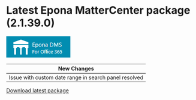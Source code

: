 # Latest Epona MatterCenter package (2.1.39.0)

![](../EponaMC_logo.png)

|New Changes|
--- |
|Issue with custom date range in search panel resolved|

[Download latest package](<https://download.eponalegal.com/s/5mdhN6WMEGIxYkdB/en_US?dir=%2FMC%2F2.1.39.0&node-id=39667>)
